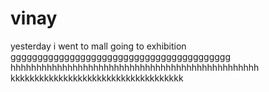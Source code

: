 # vinay
yesterday i went to mall
going to exhibition
ggggggggggggggggggggggggggggggggggggggggg
hhhhhhhhhhhhhhhhhhhhhhhhhhhhhhhhhhhhhhhhhhhhhhhh
kkkkkkkkkkkkkkkkkkkkkkkkkkkkkkkkkkkk
